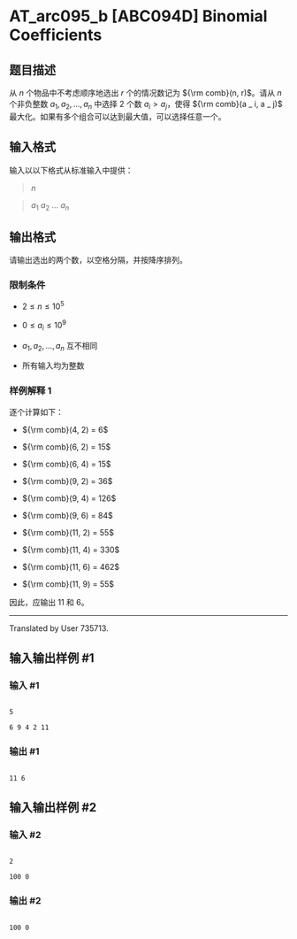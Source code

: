 # AT_arc095_b [ABC094D] Binomial Coefficients

## 题目描述

从 $n$ 个物品中不考虑顺序地选出 $r$ 个的情况数记为 ${\rm comb}(n, r)$。请从 $n$ 个非负整数 $a _ 1, a _ 2, \ldots, a _ n$ 中选择 $2$ 个数 $a _ i > a _ j$，使得 ${\rm comb}(a _ i, a _ j)$ 最大化。如果有多个组合可以达到最大值，可以选择任意一个。

## 输入格式

输入以以下格式从标准输入中提供：

> $n$  
> $a _ 1$ $a _ 2$ $\ldots$ $a _ n$

## 输出格式

请输出选出的两个数，以空格分隔，并按降序排列。

### 限制条件

- $2 \leq n \leq 10 ^ 5$
- $0 \leq a _ i \leq 10 ^ 9$
- $a _ 1, a _ 2, \ldots, a _ n$ 互不相同
- 所有输入均为整数

### 样例解释 1

逐个计算如下：

- ${\rm comb}(4, 2) = 6$
- ${\rm comb}(6, 2) = 15$
- ${\rm comb}(6, 4) = 15$
- ${\rm comb}(9, 2) = 36$
- ${\rm comb}(9, 4) = 126$
- ${\rm comb}(9, 6) = 84$
- ${\rm comb}(11, 2) = 55$
- ${\rm comb}(11, 4) = 330$
- ${\rm comb}(11, 6) = 462$
- ${\rm comb}(11, 9) = 55$

因此，应输出 $11$ 和 $6$。

---

Translated by User 735713.

## 输入输出样例 #1

### 输入 #1

```
5
6 9 4 2 11
```

### 输出 #1

```
11 6
```

## 输入输出样例 #2

### 输入 #2

```
2
100 0
```

### 输出 #2

```
100 0
```